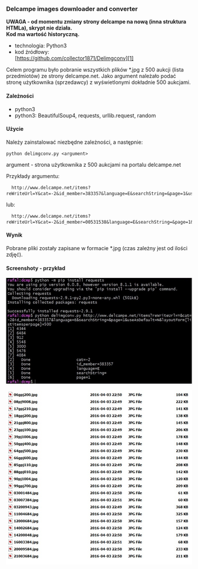 ### Delcampe images downloader and converter

**UWAGA - od momentu zmiany strony delcampe na nową (inna struktura HTMLa), skrypt nie działa.  
Kod ma wartość historyczną.**

* technologia: Python3
* kod źródłowy:   
[https://github.com/collector1871/Delimgconv][1]  

Celem programu było pobranie wszystkich plików *.jpg z 500 aukcji (lista przedmiotów) ze strony delcampe.net.
Jako argument należało podać stronę użytkownika (sprzedawcy) z wyświetlonymi dokładnie 500 aukcjami.

[1]: https://github.com/collector1871/Delimgconv

#### Zależności

- python3
- python3: BeautifulSoup4, requests, urllib.request, random 

#### Użycie

Należy zainstalować niezbędne zależności, a następnie:

	python delimgconv.py <argument>

argument - strona użytkownika z 500 aukcjami na portalu delcampe.net

Przykłady argumentu:


      http://www.delcampe.net/items?reWriteUrl=Y&cat=-2&id_member=383357&language=E&searchString=&page=1&useAsDefault=N&layoutForm[listitemsperpage]=500

lub:  

      http://www.delcampe.net/items?reWriteUrl=Y&cat=-2&id_member=00531538&language=E&searchString=&page=1&useAsDefault=N&layoutForm[listitemsperpage]=500

#### Wynik
	
Pobrane pliki zostały zapisane w formacie *.jpg (czas zależny jest od ilości zdjęć).

#### Screenshoty - przykład

![Start](https://raw.githubusercontent.com/collector1871/Delimgconv/master/Delimgconv1.jpg)

![pobrane fotki](https://raw.githubusercontent.com/collector1871/Delimgconv/master/Delimgconv2.jpg)
